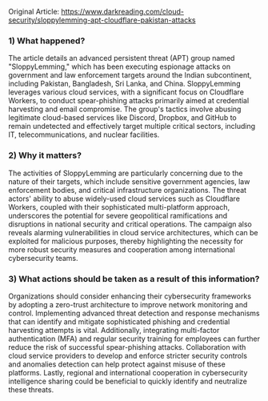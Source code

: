 Original Article: https://www.darkreading.com/cloud-security/sloppylemming-apt-cloudflare-pakistan-attacks

### 1) What happened?

The article details an advanced persistent threat (APT) group named "SloppyLemming," which has been executing espionage attacks on government and law enforcement targets around the Indian subcontinent, including Pakistan, Bangladesh, Sri Lanka, and China. SloppyLemming leverages various cloud services, with a significant focus on Cloudflare Workers, to conduct spear-phishing attacks primarily aimed at credential harvesting and email compromise. The group's tactics involve abusing legitimate cloud-based services like Discord, Dropbox, and GitHub to remain undetected and effectively target multiple critical sectors, including IT, telecommunications, and nuclear facilities.

### 2) Why it matters?

The activities of SloppyLemming are particularly concerning due to the nature of their targets, which include sensitive government agencies, law enforcement bodies, and critical infrastructure organizations. The threat actors' ability to abuse widely-used cloud services such as Cloudflare Workers, coupled with their sophisticated multi-platform approach, underscores the potential for severe geopolitical ramifications and disruptions in national security and critical operations. The campaign also reveals alarming vulnerabilities in cloud service architectures, which can be exploited for malicious purposes, thereby highlighting the necessity for more robust security measures and cooperation among international cybersecurity teams.

### 3) What actions should be taken as a result of this information?

Organizations should consider enhancing their cybersecurity frameworks by adopting a zero-trust architecture to improve network monitoring and control. Implementing advanced threat detection and response mechanisms that can identify and mitigate sophisticated phishing and credential harvesting attempts is vital. Additionally, integrating multi-factor authentication (MFA) and regular security training for employees can further reduce the risk of successful spear-phishing attacks. Collaboration with cloud service providers to develop and enforce stricter security controls and anomalies detection can help protect against misuse of these platforms. Lastly, regional and international cooperation in cybersecurity intelligence sharing could be beneficial to quickly identify and neutralize these threats.